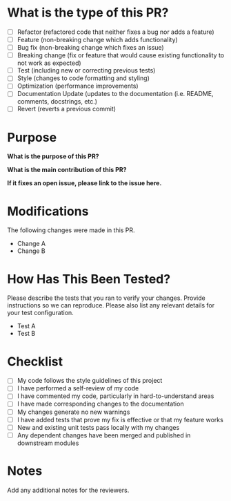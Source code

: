 # What is the type of this PR?

- [ ] Refactor (refactored code that neither fixes a bug nor adds a feature)
- [ ] Feature (non-breaking change which adds functionality)
- [ ] Bug fix (non-breaking change which fixes an issue)
- [ ] Breaking change (fix or feature that would cause existing functionality to not work as expected)
- [ ] Test (including new or correcting previous tests)
- [ ] Style (changes to code formatting and styling)
- [ ] Optimization (performance improvements)
- [ ] Documentation Update (updates to the documentation (i.e. README, comments, docstrings, etc.)
- [ ] Revert (reverts a previous commit)

# Purpose

**What is the purpose of this PR?**

**What is the main contribution of this PR?**

**If it fixes an open issue, please link to the issue here.**

# Modifications

The following changes were made in this PR.

- Change A
- Change B

# How Has This Been Tested?

Please describe the tests that you ran to verify your changes. Provide instructions so we can reproduce. Please also list any relevant details for your test configuration.

- Test A
- Test B

# Checklist

- [ ] My code follows the style guidelines of this project
- [ ] I have performed a self-review of my code
- [ ] I have commented my code, particularly in hard-to-understand areas
- [ ] I have made corresponding changes to the documentation
- [ ] My changes generate no new warnings
- [ ] I have added tests that prove my fix is effective or that my feature works
- [ ] New and existing unit tests pass locally with my changes
- [ ] Any dependent changes have been merged and published in downstream modules

# Notes

Add any additional notes for the reviewers.
